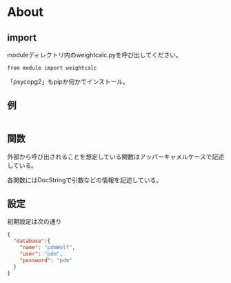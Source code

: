 # About

## import

moduleディレクトリ内のweightcalc.pyを呼び出してください。

```python=
from module import weightcalc
```

「psycopg2」もpipか何かでインストール。

## 例

```python=
```

## 関数

外部から呼び出されることを想定している関数はアッパーキャメルケースで記述している。

各関数にはDocStringで引数などの情報を記述している。

## 設定

初期設定は次の通り

```json
{
  "database":{
    "name": "pdmWolf",
    "user": "pdm",
    "password": "pdm"
  }
}
```
